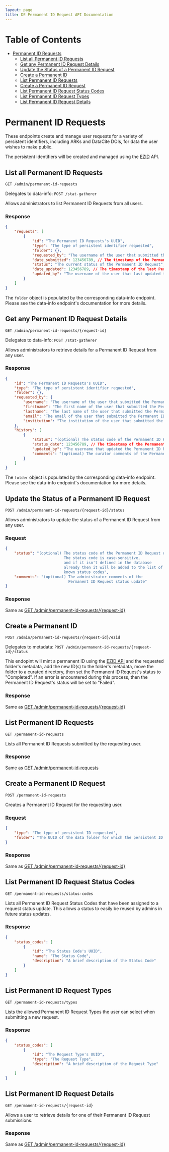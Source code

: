 ```yaml
---
layout: page
title: DE Permanent ID Request API Documentation
---
```


# Table of Contents

* [Permanent ID Requests](#permanent-id-requests)
    * [List all Permanent ID Requests](#list-all-permanent-id-requests)
    * [Get any Permanent ID Request Details](#get-any-permanent-id-request-details)
    * [Update the Status of a Permanent ID Request](#update-the-status-of-a-permanent-id-request)
    * [Create a Permanent ID](#create-a-permanent-id)
    * [List Permanent ID Requests](#list-permanent-id-requests)
    * [Create a Permanent ID Request](#create-a-permanent-id-request)
    * [List Permanent ID Request Status Codes](#list-permanent-id-request-status-codes)
    * [List Permanent ID Request Types](#list-permanent-id-request-types)
    * [List Permanent ID Request Details](#list-permanent-id-request-details)

# Permanent ID Requests

These endpoints create and manage user requests for a variety of persistent identifiers,
including ARKs and DataCite DOIs, for data the user wishes to make public.

The persistent identifiers will be created and managed using the [EZID](http://ezid.cdlib.org/) API.

## List all Permanent ID Requests

`GET /admin/permanent-id-requests`

Delegates to data-info: `POST /stat-gatherer`

Allows administrators to list Permanent ID Requests from all users.

### Response

```json
{
    "requests": [
        {
            "id": "The Permanent ID Requests's UUID",
            "type": "The type of persistent identifier requested",
            "folder": {},
            "requested_by": "The username of the user that submitted the Permanent ID Request",
            "date_submitted": 123456789, // The timestamp of the Permanent ID Request submission
            "status": "The current status of the Permanent ID Request",
            "date_updated": 123456789, // The timestamp of the last Permanent ID Request status update
            "updated_by": "The username of the user that last updated the Permanent ID Request status"
        }
    ]
}
```

The `folder` object is populated by the corresponding data-info endpoint.
Please see the data-info endpoint's documentation for more details.

## Get any Permanent ID Request Details

`GET /admin/permanent-id-requests/{request-id}`

Delegates to data-info: `POST /stat-gatherer`

Allows administrators to retrieve details for a Permanent ID Request from any user.

### Response

```json
{
    "id": "The Permanent ID Requests's UUID",
    "type": "The type of persistent identifier requested",
    "folder": {},
    "requested_by": {
        "username": "The username of the user that submitted the Permanent ID Request",
        "firstname": "The first name of the user that submitted the Permanent ID Request",
        "lastname": "The last name of the user that submitted the Permanent ID Request",
        "email": "The email of the user that submitted the Permanent ID Request",
        "institution": "The institution of the user that submitted the Permanent ID Request"
    },
    "history": [
        {
            "status": "(optional) The status code of the Permanent ID Request update",
            "status_date": 123456789, // The timestamp of the Permanent ID Request status update
            "updated_by": "The username that updated the Permanent ID Request status",
            "comments": "(optional) The curator comments of the Permanent ID Request status update"
        }
    ]
}
```

The `folder` object is populated by the corresponding data-info endpoint.
Please see the data-info endpoint's documentation for more details.

## Update the Status of a Permanent ID Request

`POST /admin/permanent-id-requests/{request-id}/status`

Allows administrators to update the status of a Permanent ID Request from any user.

### Request

```json
{
    "status": "(optional) The status code of the Permanent ID Request update.
                          The status code is case-sensitive,
                          and if it isn't defined in the database
                          already then it will be added to the list of
                          known status codes",
    "comments": "(optional) The administrator comments of the
                            Permanent ID Request status update"
}
```

### Response

Same as [GET /admin/permanent-id-requests/{request-id}](#get-any-permanent-id-request-details)

## Create a Permanent ID

`POST /admin/permanent-id-requests/{request-id}/ezid`

Delegates to metadata: `POST /admin/permanent-id-requests/{request-id}/status`

This endopint will mint a permanent ID using the
[EZID API](http://ezid.cdlib.org/doc/apidoc.html#operation-mint-identifier)
and the requested folder's metadata,
add the new ID(s) to the folder's metadata,
move the folder to a curated directory,
then set the Permanent ID Request's status to "Completed".
If an error is encountered during this process,
then the Permanent ID Request's status will be set to "Failed".

### Response

Same as [GET /admin/permanent-id-requests/{request-id}](#get-any-permanent-id-request-details)

## List Permanent ID Requests

`GET /permanent-id-requests`

Lists all Permanent ID Requests submitted by the requesting user.

### Response

Same as [GET /admin/permanent-id-requests](#list-all-permanent-id-requests)

## Create a Permanent ID Request

`POST /permanent-id-requests`

Creates a Permanent ID Request for the requesting user.

### Request

```json
{
    "type": "The type of persistent ID requested",
    "folder": "The UUID of the data folder for which the persistent ID is being requested"
}
```

### Response

Same as [GET /admin/permanent-id-requests/{request-id}](#get-any-permanent-id-request-details)

## List Permanent ID Request Status Codes

`GET /permanent-id-requests/status-codes`

Lists all Permanent ID Request Status Codes that have been assigned to a request status update.
This allows a status to easily be reused by admins in future status updates.

### Response

```json
{
    "status_codes": [
        {
            "id": "The Status Code's UUID",
            "name": "The Status Code",
            "description": "A brief description of the Status Code"
        }
    ]
}
```

## List Permanent ID Request Types

`GET /permanent-id-requests/types`

Lists the allowed Permanent ID Request Types the user can select when submitting a new request.

### Response

```json
{
    "status_codes": [
        {
            "id": "The Request Type's UUID",
            "type": "The Request Type",
            "description": "A brief description of the Request Type"
        }
    ]
}
```

## List Permanent ID Request Details

`GET /permanent-id-requests/{request-id}`

Allows a user to retrieve details for one of their Permanent ID Request submissions.

### Response

Same as [GET /admin/permanent-id-requests/{request-id}](#get-any-permanent-id-request-details)
